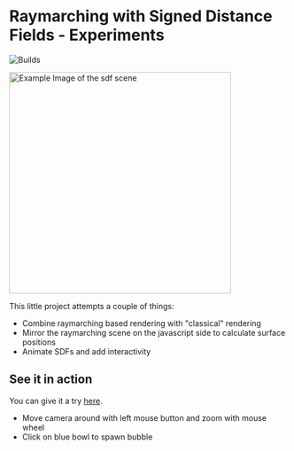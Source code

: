 # Raymarching with Signed Distance Fields - Experiments

![Builds](https://github.com/joarfish/sdfun/actions/workflows/build.yaml/badge.svg)

<img alt="Example Image of the sdf scene" src="https://jonasklein.dev/sdfun/sdfun_screenshot.png" width="400"/>

This little project attempts a couple of things:

- Combine raymarching based rendering with "classical" rendering
- Mirror the raymarching scene on the javascript side to calculate surface positions
- Animate SDFs and add interactivity


## See it in action

You can give it a try [here](https://joarfish.github.io/sdfun/).

- Move camera around with left mouse button and zoom with mouse wheel
- Click on blue bowl to spawn bubble